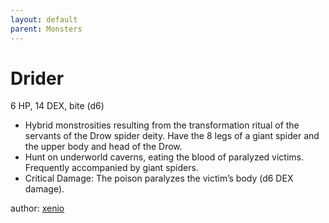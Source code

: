 ```yaml
---
layout: default
parent: Monsters
---
```

# Drider
6 HP, 14 DEX, bite (d6)  
- Hybrid monstrosities resulting from the transformation ritual of the servants of the Drow spider deity.   Have the 8 legs of a giant spider and the upper body and head of the Drow.  
- Hunt on underworld caverns, eating the blood of paralyzed victims.   Frequently accompanied by giant spiders.  
- Critical Damage: The poison paralyzes the victim’s body (d6 DEX damage).  

author: [xenio](https://xenioinabottle.blogspot.com)
